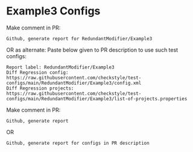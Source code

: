 # Example3 Configs
Make comment in PR:
```
Github, generate report for RedundantModifier/Example3
```
OR as alternate:
Paste below given to PR description to use such test configs:
```
Report label: RedundantModifier/Example3
Diff Regression config: https://raw.githubusercontent.com/checkstyle/test-configs/main/RedundantModifier/Example3/config.xml
Diff Regression projects: https://raw.githubusercontent.com/checkstyle/test-configs/main/RedundantModifier/Example3/list-of-projects.properties
```
Make comment in PR:
```
Github, generate report
```
OR
```
Github, generate report for configs in PR description
```
